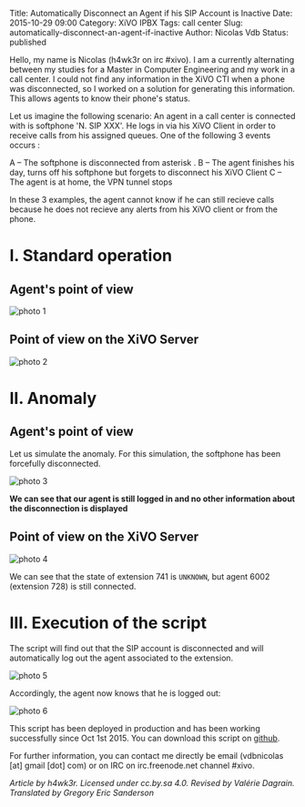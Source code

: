Title: Automatically Disconnect an Agent if his SIP Account is Inactive
Date: 2015-10-29 09:00
Category: XiVO IPBX
Tags: call center
Slug: automatically-disconnect-an-agent-if-inactive
Author: Nicolas Vdb
Status: published

Hello, my name is Nicolas (h4wk3r on irc #xivo). I am a currently alternating between my studies for
a Master in Computer Engineering and my work in a call center. I could not find any information in
the XiVO CTI when a phone was disconnected, so I worked on a solution for generating this
information. This allows agents to know their phone's status.

Let us imagine the following scenario: An agent in a call center is connected with is softphone 'N.
SIP XXX'. He logs in via his XiVO Client in order to receive calls from his assigned queues. One of
the following 3 events occurs :

A – The softphone is disconnected from asterisk .
B – The agent finishes his day, turns off his softphone but forgets to disconnect his XiVO Client
C – The agent is at home, the VPN tunnel stops

In these 3 examples, the agent cannot know if he can still recieve calls because he does not recieve
any alerts from his XiVO client or from the phone.

I. Standard operation
=====================

Agent's point of view
---------------------------

![photo 1]({filename}/public/agent_disconnect/photo1.png)

Point of view on the XiVO Server
--------------------------------

![photo 2]({filename}/public/agent_disconnect/photo2.png)

II. Anomaly
===========

Agent's point of view
---------------------------

Let us simulate the anomaly. For this simulation, the softphone has been forcefully disconnected.

![photo 3]({filename}/public/agent_disconnect/photo3.png)

**We can see that our agent is still logged in and no other information about the disconnection is
displayed**

Point of view on the XiVO Server
--------------------------------

![photo 4]({filename}/public/agent_disconnect/photo4.png)

We can see that the state of extension 741 is ```UNKNOWN```, but agent 6002 (extension 728) is still
connected.

III. Execution of the script
============================

The script will find out that the SIP account is disconnected and will automatically log out the
agent associated to the extension.

![photo 5]({filename}/public/agent_disconnect/photo5.png)

Accordingly, the agent now knows that he is logged out:

![photo 6]({filename}/public/agent_disconnect/photo6.png)

This script has been deployed in production and has been working successfully since Oct 1st 2015.
You can download this script on [github](https://github.com/h4wk3r/XIVO-Agentoff_if_sipoff).

For further information, you can contact me directly be email (vdbnicolas [at] gmail [dot] com) or
on IRC on irc.freenode.net channel #xivo.

*Article by h4wk3r. Licensed under cc.by.sa 4.0. Revised by Valérie Dagrain. Translated by Gregory Eric Sanderson*

